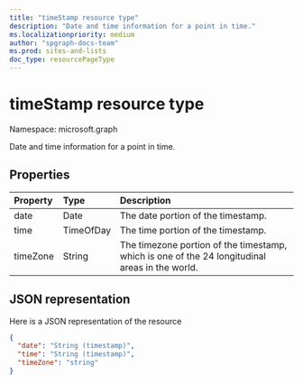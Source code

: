 ```yaml
---
title: "timeStamp resource type"
description: "Date and time information for a point in time."
ms.localizationpriority: medium
author: "spgraph-docs-team"
ms.prod: sites-and-lists
doc_type: resourcePageType
---
```


# timeStamp resource type

Namespace: microsoft.graph

Date and time information for a point in time.

## Properties
| Property       | Type    |Description|
|:---------------|:--------|:----------|
|date|Date|The date portion of the timestamp.|
|time|TimeOfDay|The time portion of the timestamp.|
|timeZone|String|The timezone portion of the timestamp, which is one of the 24 longitudinal areas in the world.|

## JSON representation

Here is a JSON representation of the resource

<!-- {
  "blockType": "resource",
  "optionalProperties": [

  ],
  "@odata.type": "microsoft.graph.timeStamp"
}-->

```json
{
  "date": "String (timestamp)",
  "time": "String (timestamp)",
  "timeZone": "string"
}
```

<!-- uuid: 8fcb5dbc-d5aa-4681-8e31-b001d5168d79
2015-10-25 14:57:30 UTC -->
<!-- {
  "type": "#page.annotation",
  "description": "timeStamp resource",
  "keywords": "",
  "section": "documentation",
  "tocPath": ""
}-->

